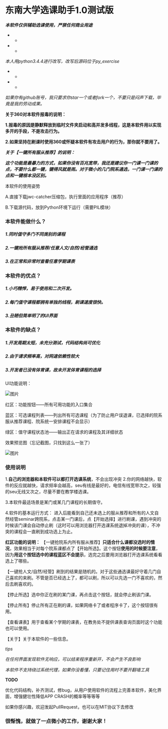 # **东南大学选课助手1.0测试版**

***本软件仅供辅助选课使用，严禁任何商业用途***


* *
* *
*本人用python3.4.4进行改写，改写后源码位于py_exercise*
* *
* *



*如果你有github账号，我只要求你star一个或者fork一个，不要只是闷声下载，毕竟是我的劳动成果。*



**关于360对本软件报毒的说明：**

**1.报毒的原因是静默释放到临时文件夹启动和高并发多线程，这是本软件用以实现多开的手段，不是攻击行为。**

**2.如果坚持在刷课时使用360或怀疑本软件有攻击用户的行为，那你就不要用了。**



***关于【一键所有服从推荐】的说明：***

***这个功能是最暴力的方式，如果你没有百兆宽带，我还是建议你一门课一门课的点，不要什么都一键，键得风就是雨。对于微小的几门院系通选，一门课一门课的点和一键根本没区别。***



本软件的使用姿势

A.直接下载jwc-catcher压缩包，执行里面的应用程序（推荐）

B.下载源代码，放到Python环境下运行（需要PIL模块）



### 本软件能做什么？

##### 1.同时值守多门不同类别的课程

##### 2.一键抢所有服从推荐/任意人文/自然/经管通选

##### 3.在正常和非常时查看任意学期课表



### 本软件的优点？

##### 1.小巧精悍，易于使用和二次开发。

##### 2.每门值守课程都拥有单独的线程，刷课速度很快。

##### 3.丑陋但简单明了的UI界面



### 本软件的缺点？

##### 1.开发周期太短，未充分测试，代码结构尚可优化

##### 2.由于请求频率高，对网速依赖性较大

##### 3.开发者已没有体育课，故未开发体育课程的选择



UI功能说明：

![图片](http://obdvl7z18.bkt.clouddn.com/image/jwc/01.jpg)

红区：功能按钮——所有可用功能的入口集合

蓝区：可选课程列表——列出所有可选课程（为了防止用户误退课，已选择的院系服从推荐课程、院系统一安排课程不会显示）

绿区：值守课程状态池——输出正在请求的课程及其详细状态



效果预览图（忘记截图，只找到这么一张了）

![图片](http://obdvl7z18.bkt.clouddn.com/image/jwc/03.png)



### 使用说明

1.**自己的浏览器和本软件可以都打开选课系统**，不会出现冲突
2.你的网络越快，软件的反应就越快，请求频率会越高，seu有线是最好的，电信有线宽带次之，较强的seu无线又次之，尽量不要在教学楼选课。

3.本软件最适场景是某门或某几门课程的长期值守。

4.软件的基本运行方式：
进入后能看到自己还未选上的服从推荐和所有的人文自然经管seminar跨院系，点击某一门课后，点【开始选择】进行刷课，遇到冲突的时候该门课会自动停止刷（这时可以用浏览器打开选课系统退掉冲突的课），不冲突的课程会一直刷到成功选上为止。

**红区功能的说明：**
【一键抢院系内所有服从推荐】**只适合什么课都没选时的情况**，效果相当于对每个院系课都点了【开始所选】。这个按钮**使用的时候要注意**，因为**用这个按钮选中的课程蓝区不会提示**，选完之后要用浏览器打开选课系统看看选上了哪些。


【一键抢人文/自然/经管】刷到的结果是随机的。对于这些通选课最好守着几门自己喜欢的来刷。不管是否已经选上了，都可以刷，所以可以先选一门不喜欢的，然后去刷喜欢的。


【停止所选】选中你正在刷的某门课，再点击这个按钮，就会停止刷该门课。


【停止所有】停止所有正在刷的课，如果网络卡了或者程序卡了，这个按钮很有用。



【查看课表】用于查看某个学期的课表，在教务处不提供课表查询页面时这个功能也可以使用。



【关于】关于本软件的一些信息。



*tips*

*在任何界面发现软件无响应，可以结束程序重新开，不会产生不良影响*

*本软件不支持绕过系统代理，如果你没看懂，只要记住用时不要开翻墙工具*





**TODO**

优化代码结构，补齐测试，修bug，从用户使用软件的流程上完善本软件，美化界面，增强健壮性降低APP CRASH的概率等等等等

如果你感兴趣，欢迎发起PullRequest，也可以在MIT协议下去修改



### **很惭愧，就做了一点微小的工作，谢谢大家！**
